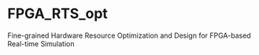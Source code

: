 # FPGA_RTS_opt
Fine-grained Hardware Resource Optimization and Design for FPGA-based Real-time Simulation
